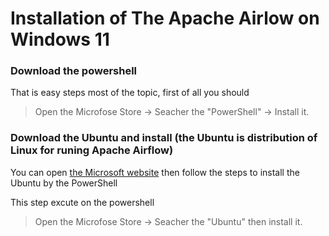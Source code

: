 # Installation of The Apache Airlow on Windows 11 

### Download the powershell 

That is easy steps most of the topic, first of all you should
> Open the Microfose Store -> Seacher the "PowerShell" -> Install it.

### Download the Ubuntu and install (the Ubuntu is distribution of Linux for runing Apache Airflow)

You can open [the Microsoft website](https://learn.microsoft.com/en-gb/windows/wsl/install) then follow the steps to install the Ubuntu by the PowerShell


This step excute on the powershell 
> Open the Microfose Store -> Seacher the "Ubuntu" then install it.


